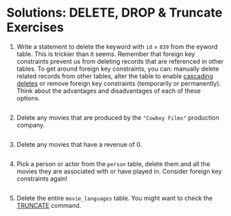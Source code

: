 # Solutions: DELETE, DROP & Truncate Exercises

1. Write a statement to delete the keyword with `id` = `839` from the eyword table. This is trickier than it seems. Remember that foreign key constraints prevent us from deleting records that are referenced in other tables. To get around foreign key constraints, you can: manually delete related records from other tables, alter the table to enable [cascading deletes](https://www.postgresqltutorial.com/postgresql-tutorial/postgresql-foreign-key/) or remove foreign key constraints (temporarily or permanently). Think about the advantages and disadvantages of each of these options. 

```sql
```

2. Delete any movies that are produced by the `"Cowboy Films"` production company.

```sql
```

3. Delete any movies that have a revenue of 0.
 
```sql
```

4. Pick a person or actor from the `person` table, delete them and all the movies they are associated with or have played in. Consider foreign key constraints again!

```sql
```

5. Delete the entire `movie_languages` table. You might want to check the [TRUNCATE](https://www.postgresql.org/docs/current/sql-truncate.html) command.

```sql
```

